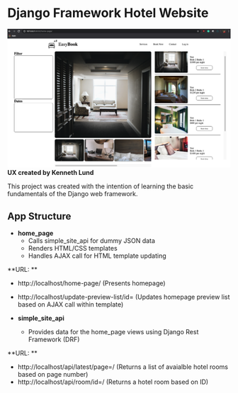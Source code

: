 # Django Framework Hotel Website

![alt text](https://github.com/Kenneth-Lund/Django-Hotel-Website/blob/master/readme_image.png)
**UX created by Kenneth Lund**

This project was created with the intention of learning the basic fundamentals of the Django web framework.

## App Structure

* **home_page**
  * Calls simple_site_api for dummy JSON data
  * Renders HTML/CSS templates
  * Handles AJAX call for HTML template updating

**URL: **
* http://localhost/home-page/               (Presents homepage)
* http://localhost/update-preview-list/id=  (Updates homepage preview list based on AJAX call within template)

* **simple_site_api**
  * Provides data for the home_page views using Django Rest Framework (DRF)

**URL: **
* http://localhost/api/latest/page=/ (Returns a list of avaialble hotel rooms based on page number)
* http://localhost/api/room/id=/     (Returns a hotel room based on ID)
      

